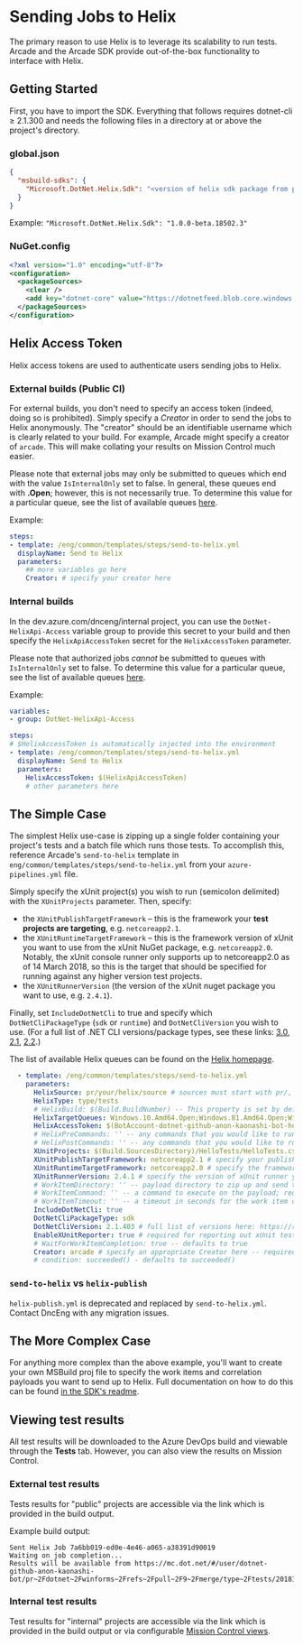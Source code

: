 # Sending Jobs to Helix

The primary reason to use Helix is to leverage its scalability to run tests. Arcade and the Arcade SDK provide out-of-the-box functionality to interface with Helix.

## Getting Started

First, you have to import the SDK. Everything that follows requires dotnet-cli ≥ 2.1.300 and needs the following files in a directory at or above the project's directory.

### global.json

```json
{
  "msbuild-sdks": {
    "Microsoft.DotNet.Helix.Sdk": "<version of helix sdk package from package feed>"
  }
}
```

Example: `"Microsoft.DotNet.Helix.Sdk": "1.0.0-beta.18502.3"`

### NuGet.config

```xml
<?xml version="1.0" encoding="utf-8"?>
<configuration>
  <packageSources>
    <clear />
    <add key="dotnet-core" value="https://dotnetfeed.blob.core.windows.net/dotnet-core/index.json" />
  </packageSources>
</configuration>
```

## Helix Access Token

Helix access tokens are used to authenticate users sending jobs to Helix.

### External builds (Public CI)

For external builds, you don't need to specify an access token (indeed, doing so is prohibited). Simply specify a *Creator* in order to send the jobs to Helix anonymously. The "creator" should be an identifiable username which is clearly related to your build. For example, Arcade might specify a creator of `arcade`. This will make collating your results on Mission Control much easier.

Please note that external jobs may only be submitted to queues which end with the value `IsInternalOnly` set to false. In general, these queues end with **.Open**; however, this is not necessarily true.  To determine this value for a particular queue, see the list of available queues [here](https://helix.dot.net/api/2018-03-14/info/queues).

Example:

```yaml
steps:
- template: /eng/common/templates/steps/send-to-helix.yml
  displayName: Send to Helix
  parameters:
    ## more variables go here
    Creator: # specify your creator here
```

### Internal builds

In the dev.azure.com/dnceng/internal project, you can use the `DotNet-HelixApi-Access` variable group to provide this secret to your build and then specify the `HelixApiAccessToken` secret for the `HelixAccessToken` parameter.

Please note that authorized jobs *cannot* be submitted to queues with `IsInternalOnly` set to false. To determine this value for a particular queue, see the list of available queues [here](https://helix.dot.net/api/2018-03-14/info/queues).

Example:

```yaml
variables:
- group: DotNet-HelixApi-Access

steps:
# $HelixAccessToken is automatically injected into the environment
- template: /eng/common/templates/steps/send-to-helix.yml
  displayName: Send to Helix
  parameters:
    HelixAccessToken: $(HelixApiAccessToken)
    # other parameters here
```

## The Simple Case

The simplest Helix use-case is zipping up a single folder containing your project's tests and a batch file which runs those tests. To accomplish this, reference Arcade's `send-to-helix` template in `eng/common/templates/steps/send-to-helix.yml` from your `azure-pipelines.yml` file.

Simply specify the xUnit project(s) you wish to run (semicolon delimited) with the `XUnitProjects` parameter. Then, specify:
* the `XUnitPublishTargetFramework` &ndash; this is the framework your **test projects are targeting**, e.g. `netcoreapp2.1`.
* the `XUnitRuntimeTargetFramework` &ndash; this is the framework version of xUnit you want to use from the xUnit NuGet package, e.g. `netcoreapp2.0`. Notably, the xUnit console runner only supports up to netcoreapp2.0 as of 14 March 2018, so this is the target that should be specified for running against any higher version test projects.
* the `XUnitRunnerVersion` (the version of the xUnit nuget package you want to use, e.g. `2.4.1`).

Finally, set `IncludeDotNetCli` to true and specify which `DotNetCliPackageType` (`sdk` or `runtime`) and `DotNetCliVersion` you wish to use. (For a full list of .NET CLI versions/package types, see these links: [3.0](https://dotnet.microsoft.com/download/dotnet-core/3.0), [2.1](https://dotnet.microsoft.com/download/dotnet-core/2.1), [2.2](https://dotnet.microsoft.com/download/dotnet-core/2.2).)

The list of available Helix queues can be found on the [Helix homepage](https://helix.dot.net/).

```yaml
  - template: /eng/common/templates/steps/send-to-helix.yml
    parameters:
      HelixSource: pr/your/helix/source # sources must start with pr/, official/, prodcon/, or agent/
      HelixType: type/tests
      # HelixBuild: $(Build.BuildNumber) -- This property is set by default
      HelixTargetQueues: Windows.10.Amd64.Open;Windows.81.Amd64.Open;Windows.7.Amd64.Open # specify appropriate queues here; see https://helix.dot.net/ for a list of queues
      HelixAccessToken: $(BotAccount-dotnet-github-anon-kaonashi-bot-helix-token) # this token is only for external (public) builds
      # HelixPreCommands: '' -- any commands that you would like to run prior to running your job
      # HelixPostCommands: '' -- any commands that you would like to run after running your job
      XUnitProjects: $(Build.SourcesDirectory)/HelloTests/HelloTests.csproj # specify your xUnit projects (semicolon delimited) here!
      XUnitPublishTargetFramework: netcoreapp2.1 # specify your publish target framework here
      XUnitRuntimeTargetFramework: netcoreapp2.0 # specify the framework you want to use for the xUnit runner
      XUnitRunnerVersion: 2.4.1 # specify the version of xUnit runner you wish to use here
      # WorkItemDirectory: '' -- payload directory to zip up and send to Helix; requires WorkItemCommand; incompatible with XUnitProjects
      # WorkItemCommand: '' -- a command to execute on the payload; requires WorkItemDirectory; incompatible with XUnitProjects
      # WorkItemTimeout: '' -- a timeout in seconds for the work item command; requires WorkItemDirectory; incompatible with XUnitProjects
      IncludeDotNetCli: true
      DotNetCliPackageType: sdk
      DotNetCliVersion: 2.1.403 # full list of versions here: https://raw.githubusercontent.com/dotnet/core/master/release-notes/releases.json
      EnableXUnitReporter: true # required for reporting out xUnit test results to Mission Control
      # WaitForWorkItemCompletion: true -- defaults to true
      Creator: arcade # specify an appropriate Creator here -- required for IsExternal true
      # condition: succeeded() - defaults to succeeded()
```

### `send-to-helix` vs `helix-publish`

`helix-publish.yml` is deprecated and replaced by `send-to-helix.yml`. Contact DncEng with any migration issues.

## The More Complex Case

For anything more complex than the above example, you'll want to create your own MSBuild proj file to specify the work items and correlation payloads you want to send up to Helix. Full documentation on how to do this can be found [in the SDK's readme](https://github.com/dotnet/arcade/blob/master/src/Microsoft.DotNet.Helix/Sdk/Readme.md).

## Viewing test results

All test results will be downloaded to the Azure DevOps build and viewable through the **Tests** tab. However, you can also view the results on Mission Control.

### External test results

Tests results for "public" projects are accessible via the link which is provided in the build output.

Example build output:

```Text
Sent Helix Job 7a6bb019-ed0e-4e46-a065-a38391d90019
Waiting on job completion...
Results will be available from https://mc.dot.net/#/user/dotnet-github-anon-kaonashi-bot/pr~2Fdotnet~2Fwinforms~2Frefs~2Fpull~2F9~2Fmerge/type~2Ftests/20181029.7
```

### Internal test results

Test results for "internal" projects are accessible via the link which is provided in the build output or via configurable [Mission Control views](https://github.com/dotnet/core-eng/blob/ad1d9dd5b9797f0e659a647dbce9e8c842fa3324/Documentation/HelixDocumentation.md#mission-control).
